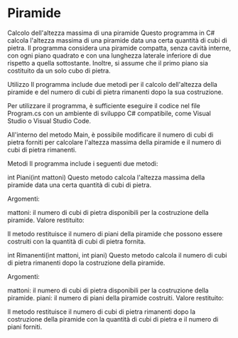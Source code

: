 # Piramide
Calcolo dell'altezza massima di una piramide
Questo programma in C# calcola l'altezza massima di una piramide data una certa quantità di cubi di pietra. Il programma considera una piramide compatta, senza cavità interne, con ogni piano quadrato e con una lunghezza laterale inferiore di due rispetto a quella sottostante. Inoltre, si assume che il primo piano sia costituito da un solo cubo di pietra.

Utilizzo
Il programma include due metodi per il calcolo dell'altezza della piramide e del numero di cubi di pietra rimanenti dopo la sua costruzione.

Per utilizzare il programma, è sufficiente eseguire il codice nel file Program.cs con un ambiente di sviluppo C# compatibile, come Visual Studio o Visual Studio Code.

All'interno del metodo Main, è possibile modificare il numero di cubi di pietra forniti per calcolare l'altezza massima della piramide e il numero di cubi di pietra rimanenti.

Metodi
Il programma include i seguenti due metodi:

int Piani(int mattoni)
Questo metodo calcola l'altezza massima della piramide data una certa quantità di cubi di pietra.

Argomenti:

mattoni: il numero di cubi di pietra disponibili per la costruzione della piramide.
Valore restituito:

Il metodo restituisce il numero di piani della piramide che possono essere costruiti con la quantità di cubi di pietra fornita.

int Rimanenti(int mattoni, int piani)
Questo metodo calcola il numero di cubi di pietra rimanenti dopo la costruzione della piramide.

Argomenti:

mattoni: il numero di cubi di pietra disponibili per la costruzione della piramide.
piani: il numero di piani della piramide costruiti.
Valore restituito:

Il metodo restituisce il numero di cubi di pietra rimanenti dopo la costruzione della piramide con la quantità di cubi di pietra e il numero di piani forniti.
